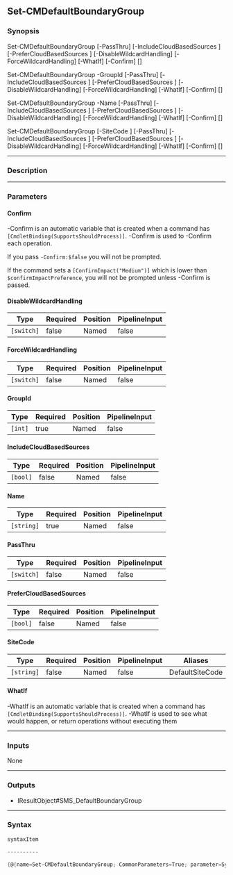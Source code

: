 Set-CMDefaultBoundaryGroup
--------------------------




### Synopsis

Set-CMDefaultBoundaryGroup [-PassThru] [-IncludeCloudBasedSources <bool>] [-PreferCloudBasedSources <bool>] [-DisableWildcardHandling] [-ForceWildcardHandling] [-WhatIf] [-Confirm] [<CommonParameters>]

Set-CMDefaultBoundaryGroup -GroupId <int> [-PassThru] [-IncludeCloudBasedSources <bool>] [-PreferCloudBasedSources <bool>] [-DisableWildcardHandling] [-ForceWildcardHandling] [-WhatIf] [-Confirm] [<CommonParameters>]

Set-CMDefaultBoundaryGroup -Name <string> [-PassThru] [-IncludeCloudBasedSources <bool>] [-PreferCloudBasedSources <bool>] [-DisableWildcardHandling] [-ForceWildcardHandling] [-WhatIf] [-Confirm] [<CommonParameters>]

Set-CMDefaultBoundaryGroup [-SiteCode <string>] [-PassThru] [-IncludeCloudBasedSources <bool>] [-PreferCloudBasedSources <bool>] [-DisableWildcardHandling] [-ForceWildcardHandling] [-WhatIf] [-Confirm] [<CommonParameters>]




---


### Description


---


### Parameters
#### **Confirm**
-Confirm is an automatic variable that is created when a command has ```[CmdletBinding(SupportsShouldProcess)]```.
-Confirm is used to -Confirm each operation.

If you pass ```-Confirm:$false``` you will not be prompted.


If the command sets a ```[ConfirmImpact("Medium")]``` which is lower than ```$confirmImpactPreference```, you will not be prompted unless -Confirm is passed.

#### **DisableWildcardHandling**




|Type      |Required|Position|PipelineInput|
|----------|--------|--------|-------------|
|`[switch]`|false   |Named   |false        |



#### **ForceWildcardHandling**




|Type      |Required|Position|PipelineInput|
|----------|--------|--------|-------------|
|`[switch]`|false   |Named   |false        |



#### **GroupId**




|Type   |Required|Position|PipelineInput|
|-------|--------|--------|-------------|
|`[int]`|true    |Named   |false        |



#### **IncludeCloudBasedSources**




|Type    |Required|Position|PipelineInput|
|--------|--------|--------|-------------|
|`[bool]`|false   |Named   |false        |



#### **Name**




|Type      |Required|Position|PipelineInput|
|----------|--------|--------|-------------|
|`[string]`|true    |Named   |false        |



#### **PassThru**




|Type      |Required|Position|PipelineInput|
|----------|--------|--------|-------------|
|`[switch]`|false   |Named   |false        |



#### **PreferCloudBasedSources**




|Type    |Required|Position|PipelineInput|
|--------|--------|--------|-------------|
|`[bool]`|false   |Named   |false        |



#### **SiteCode**




|Type      |Required|Position|PipelineInput|Aliases        |
|----------|--------|--------|-------------|---------------|
|`[string]`|false   |Named   |false        |DefaultSiteCode|



#### **WhatIf**
-WhatIf is an automatic variable that is created when a command has ```[CmdletBinding(SupportsShouldProcess)]```.
-WhatIf is used to see what would happen, or return operations without executing them


---


### Inputs
None




---


### Outputs
* IResultObject#SMS_DefaultBoundaryGroup







---


### Syntax
```PowerShell
syntaxItem
```
```PowerShell
----------
```
```PowerShell
{@{name=Set-CMDefaultBoundaryGroup; CommonParameters=True; parameter=System.Object[]}, @{name=Set-CMDefaultBoundaryGroup; CommonParameters=True; parameter=System.Object[]}, @{name=Set-CMDefaultBoundary…
```
